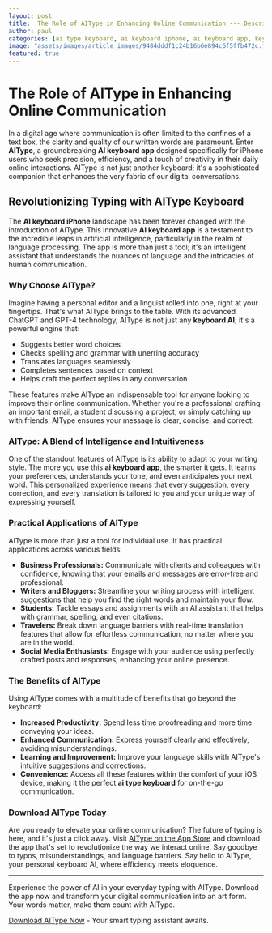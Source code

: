 ```yaml
---
layout: post
title:  The Role of AIType in Enhancing Online Communication --- Description
author: paul
categories: [ai type keyboard, ai keyboard iphone, ai keyboard app, keyboard ai, ai type, aitype, ai keyboard]
image: "assets/images/article_images/9484dddf1c24b16b6e894c6f5ffb472c.jpg"
featured: true
---
```


# The Role of AIType in Enhancing Online Communication

In a digital age where communication is often limited to the confines of a text box, the clarity and quality of our written words are paramount. Enter **AIType**, a groundbreaking **AI keyboard app** designed specifically for iPhone users who seek precision, efficiency, and a touch of creativity in their daily online interactions. AIType is not just another keyboard; it's a sophisticated companion that enhances the very fabric of our digital conversations.

## Revolutionizing Typing with AIType Keyboard

The **AI keyboard iPhone** landscape has been forever changed with the introduction of AIType. This innovative **AI keyboard app** is a testament to the incredible leaps in artificial intelligence, particularly in the realm of language processing. The app is more than just a tool; it's an intelligent assistant that understands the nuances of language and the intricacies of human communication.

### Why Choose AIType?

Imagine having a personal editor and a linguist rolled into one, right at your fingertips. That's what AIType brings to the table. With its advanced ChatGPT and GPT-4 technology, AIType is not just any **keyboard AI**; it's a powerful engine that:

- Suggests better word choices
- Checks spelling and grammar with unerring accuracy
- Translates languages seamlessly
- Completes sentences based on context
- Helps craft the perfect replies in any conversation

These features make AIType an indispensable tool for anyone looking to improve their online communication. Whether you're a professional crafting an important email, a student discussing a project, or simply catching up with friends, AIType ensures your message is clear, concise, and correct.

### AIType: A Blend of Intelligence and Intuitiveness

One of the standout features of AIType is its ability to adapt to your writing style. The more you use this **ai keyboard app**, the smarter it gets. It learns your preferences, understands your tone, and even anticipates your next word. This personalized experience means that every suggestion, every correction, and every translation is tailored to you and your unique way of expressing yourself.

### Practical Applications of AIType

AIType is more than just a tool for individual use. It has practical applications across various fields:

- **Business Professionals:** Communicate with clients and colleagues with confidence, knowing that your emails and messages are error-free and professional.
- **Writers and Bloggers:** Streamline your writing process with intelligent suggestions that help you find the right words and maintain your flow.
- **Students:** Tackle essays and assignments with an AI assistant that helps with grammar, spelling, and even citations.
- **Travelers:** Break down language barriers with real-time translation features that allow for effortless communication, no matter where you are in the world.
- **Social Media Enthusiasts:** Engage with your audience using perfectly crafted posts and responses, enhancing your online presence.

### The Benefits of AIType

Using AIType comes with a multitude of benefits that go beyond the keyboard:

- **Increased Productivity:** Spend less time proofreading and more time conveying your ideas.
- **Enhanced Communication:** Express yourself clearly and effectively, avoiding misunderstandings.
- **Learning and Improvement:** Improve your language skills with AIType's intuitive suggestions and corrections.
- **Convenience:** Access all these features within the comfort of your iOS device, making it the perfect **ai type keyboard** for on-the-go communication.

### Download AIType Today

Are you ready to elevate your online communication? The future of typing is here, and it's just a click away. Visit [AIType on the App Store](https://apps.apple.com/us/app/aitype-grammar-check-keyboard/id6469163944) and download the app that's set to revolutionize the way we interact online. Say goodbye to typos, misunderstandings, and language barriers. Say hello to AIType, your personal keyboard AI, where efficiency meets eloquence.

---

Experience the power of AI in your everyday typing with AIType. Download the app now and transform your digital communication into an art form. Your words matter, make them count with AIType.

[Download AIType Now](https://apps.apple.com/us/app/aitype-grammar-check-keyboard/id6469163944) - Your smart typing assistant awaits.
